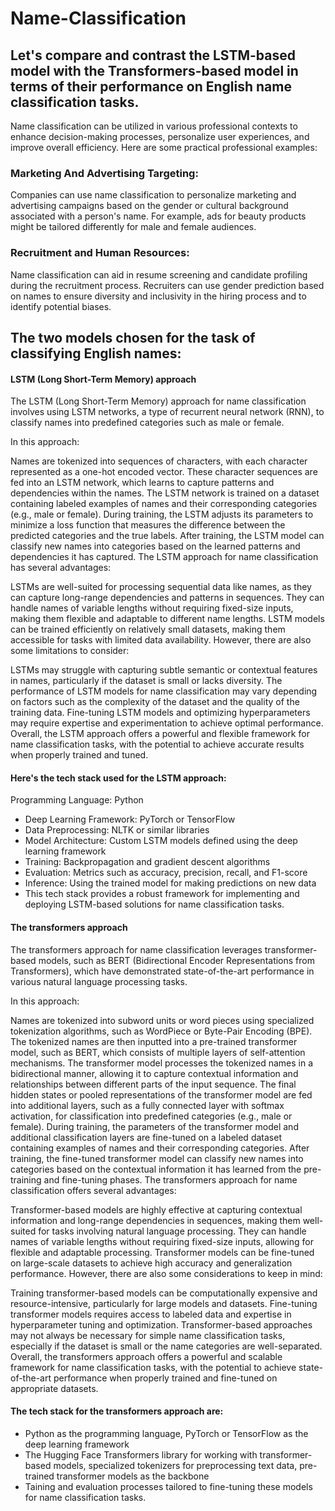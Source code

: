 # Name-Classification

## Let's compare and contrast the LSTM-based model with the Transformers-based model in terms of their performance on English name classification tasks.

Name classification can be utilized in various professional contexts to enhance decision-making processes, personalize user experiences, and improve overall efficiency. 
Here are some practical professional examples:

### Marketing And Advertising Targeting:

Companies can use name classification to personalize marketing and advertising campaigns based on the gender or cultural background associated with a person's name. 
For example, ads for beauty products might be tailored differently for male and female audiences.

### Recruitment and Human Resources:

Name classification can aid in resume screening and candidate profiling during the recruitment process. 
Recruiters can use gender prediction based on names to ensure diversity and inclusivity in the hiring process and to identify potential biases.

## The two models chosen for the task of classifying English names:

#### LSTM (Long Short-Term Memory) approach

The LSTM (Long Short-Term Memory) approach for name classification involves using LSTM networks, a type of recurrent neural network (RNN), to classify names into predefined categories such as male or female.

In this approach:

Names are tokenized into sequences of characters, with each character represented as a one-hot encoded vector.
These character sequences are fed into an LSTM network, which learns to capture patterns and dependencies within the names.
The LSTM network is trained on a dataset containing labeled examples of names and their corresponding categories (e.g., male or female).
During training, the LSTM adjusts its parameters to minimize a loss function that measures the difference between the predicted categories and the true labels.
After training, the LSTM model can classify new names into categories based on the learned patterns and dependencies it has captured.
The LSTM approach for name classification has several advantages:

LSTMs are well-suited for processing sequential data like names, as they can capture long-range dependencies and patterns in sequences.
They can handle names of variable lengths without requiring fixed-size inputs, making them flexible and adaptable to different name lengths.
LSTM models can be trained efficiently on relatively small datasets, making them accessible for tasks with limited data availability.
However, there are also some limitations to consider:

LSTMs may struggle with capturing subtle semantic or contextual features in names, particularly if the dataset is small or lacks diversity.
The performance of LSTM models for name classification may vary depending on factors such as the complexity of the dataset and the quality of the training data.
Fine-tuning LSTM models and optimizing hyperparameters may require expertise and experimentation to achieve optimal performance.
Overall, the LSTM approach offers a powerful and flexible framework for name classification tasks, with the potential to achieve accurate results when properly trained and tuned.

#### Here's the tech stack used for the LSTM approach:

Programming Language: Python
- Deep Learning Framework: PyTorch or TensorFlow
- Data Preprocessing: NLTK or similar libraries
- Model Architecture: Custom LSTM models defined using the deep learning framework
- Training: Backpropagation and gradient descent algorithms
- Evaluation: Metrics such as accuracy, precision, recall, and F1-score
- Inference: Using the trained model for making predictions on new data
- This tech stack provides a robust framework for implementing and deploying LSTM-based solutions for name classification tasks.

#### The transformers approach

The transformers approach for name classification leverages transformer-based models, such as BERT (Bidirectional Encoder Representations from Transformers), which have demonstrated state-of-the-art performance in various natural language processing tasks.

In this approach:

Names are tokenized into subword units or word pieces using specialized tokenization algorithms, such as WordPiece or Byte-Pair Encoding (BPE).
The tokenized names are then inputted into a pre-trained transformer model, such as BERT, which consists of multiple layers of self-attention mechanisms.
The transformer model processes the tokenized names in a bidirectional manner, allowing it to capture contextual information and relationships between different parts of the input sequence.
The final hidden states or pooled representations of the transformer model are fed into additional layers, such as a fully connected layer with softmax activation, for classification into predefined categories (e.g., male or female).
During training, the parameters of the transformer model and additional classification layers are fine-tuned on a labeled dataset containing examples of names and their corresponding categories.
After training, the fine-tuned transformer model can classify new names into categories based on the contextual information it has learned from the pre-training and fine-tuning phases.
The transformers approach for name classification offers several advantages:

Transformer-based models are highly effective at capturing contextual information and long-range dependencies in sequences, making them well-suited for tasks involving natural language processing.
They can handle names of variable lengths without requiring fixed-size inputs, allowing for flexible and adaptable processing.
Transformer models can be fine-tuned on large-scale datasets to achieve high accuracy and generalization performance.
However, there are also some considerations to keep in mind:

Training transformer-based models can be computationally expensive and resource-intensive, particularly for large models and datasets.
Fine-tuning transformer models requires access to labeled data and expertise in hyperparameter tuning and optimization.
Transformer-based approaches may not always be necessary for simple name classification tasks, especially if the dataset is small or the name categories are well-separated.
Overall, the transformers approach offers a powerful and scalable framework for name classification tasks, with the potential to achieve state-of-the-art performance when properly trained and fine-tuned on appropriate datasets.

 #### The tech stack for the transformers approach are:
 
- Python as the programming language, PyTorch or TensorFlow as the deep learning framework
- The Hugging Face Transformers library for working with transformer-based models, specialized tokenizers for preprocessing text data, pre-trained transformer models as the backbone
- Taining and evaluation processes tailored to fine-tuning these models for name classification tasks.





